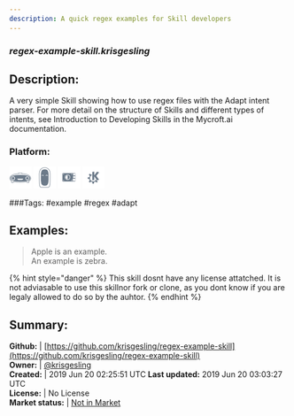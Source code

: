 ```yaml
---
description: A quick regex examples for Skill developers
---
```


### _regex-example-skill.krisgesling_  
## Description:  
A very simple Skill showing how to use regex files with the Adapt intent parser.
For more detail on the structure of Skills and different types of intents, see Introduction to Developing Skills in the Mycroft.ai documentation.  
### Platform:  
 ![Mark I](../.gitbook/assets/mark-1-icon.png)  ![Mark II](../.gitbook/assets/mark-2-icon.png)  ![Picroft](../.gitbook/assets/picroft-icon.png)  ![plasmoid](../.gitbook/assets/kde.png)   
  
###Tags: \#example \#regex \#adapt   
## Examples:  
> Apple is an example.  
> An example is zebra.  
  
{% hint style="danger" %}
This skill dosnt have any license attatched. It is not adviasable to use this skillnor fork or clone, as you dont know if you are legaly allowed to do so by the auhtor.
{% endhint %}
  
## Summary:  
**Github:** | [https://github.com/krisgesling/regex-example-skill](https://github.com/krisgesling/regex-example-skill)  
**Owner:** | [@krisgesling](https://github.com/krisgesling)  
**Created:** | 2019 Jun 20 02:25:51 UTC  **Last updated:** 2019 Jun 20 03:03:27 UTC  
**License:** | No License  
**Market status:** | [Not in Market](https://market.mycroft.ai/skill/)  
